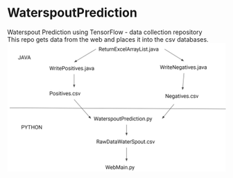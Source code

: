 # WaterspoutPrediction
Waterspout Prediction using TensorFlow - data collection repository  
This repo gets data from the web and places it into the csv databases.
<img src="OtherFlowChart.JPG">
